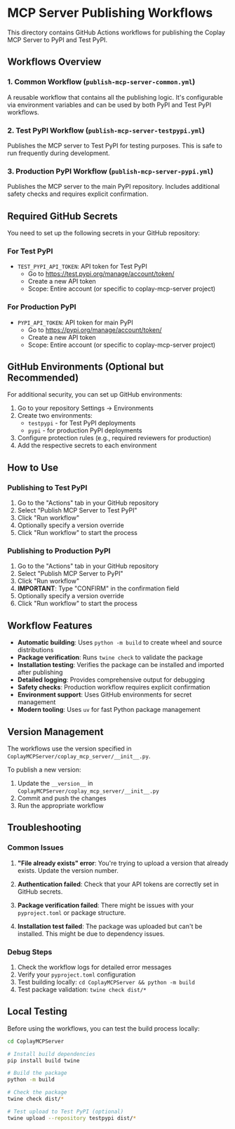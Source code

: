 # MCP Server Publishing Workflows

This directory contains GitHub Actions workflows for publishing the Coplay MCP Server to PyPI and Test PyPI.

## Workflows Overview

### 1. Common Workflow (`publish-mcp-server-common.yml`)
A reusable workflow that contains all the publishing logic. It's configurable via environment variables and can be used by both PyPI and Test PyPI workflows.

### 2. Test PyPI Workflow (`publish-mcp-server-testpypi.yml`)
Publishes the MCP server to Test PyPI for testing purposes. This is safe to run frequently during development.

### 3. Production PyPI Workflow (`publish-mcp-server-pypi.yml`)
Publishes the MCP server to the main PyPI repository. Includes additional safety checks and requires explicit confirmation.

## Required GitHub Secrets

You need to set up the following secrets in your GitHub repository:

### For Test PyPI
- `TEST_PYPI_API_TOKEN`: API token for Test PyPI
  - Go to https://test.pypi.org/manage/account/token/
  - Create a new API token
  - Scope: Entire account (or specific to coplay-mcp-server project)

### For Production PyPI
- `PYPI_API_TOKEN`: API token for main PyPI
  - Go to https://pypi.org/manage/account/token/
  - Create a new API token
  - Scope: Entire account (or specific to coplay-mcp-server project)

## GitHub Environments (Optional but Recommended)

For additional security, you can set up GitHub environments:

1. Go to your repository Settings → Environments
2. Create two environments:
   - `testpypi` - for Test PyPI deployments
   - `pypi` - for production PyPI deployments
3. Configure protection rules (e.g., required reviewers for production)
4. Add the respective secrets to each environment

## How to Use

### Publishing to Test PyPI

1. Go to the "Actions" tab in your GitHub repository
2. Select "Publish MCP Server to Test PyPI"
3. Click "Run workflow"
4. Optionally specify a version override
5. Click "Run workflow" to start the process

### Publishing to Production PyPI

1. Go to the "Actions" tab in your GitHub repository
2. Select "Publish MCP Server to PyPI"
3. Click "Run workflow"
4. **IMPORTANT**: Type "CONFIRM" in the confirmation field
5. Optionally specify a version override
6. Click "Run workflow" to start the process

## Workflow Features

- **Automatic building**: Uses `python -m build` to create wheel and source distributions
- **Package verification**: Runs `twine check` to validate the package
- **Installation testing**: Verifies the package can be installed and imported after publishing
- **Detailed logging**: Provides comprehensive output for debugging
- **Safety checks**: Production workflow requires explicit confirmation
- **Environment support**: Uses GitHub environments for secret management
- **Modern tooling**: Uses `uv` for fast Python package management

## Version Management

The workflows use the version specified in `CoplayMCPServer/coplay_mcp_server/__init__.py`. 

To publish a new version:
1. Update the `__version__` in `CoplayMCPServer/coplay_mcp_server/__init__.py`
2. Commit and push the changes
3. Run the appropriate workflow

## Troubleshooting

### Common Issues

1. **"File already exists" error**: You're trying to upload a version that already exists. Update the version number.

2. **Authentication failed**: Check that your API tokens are correctly set in GitHub secrets.

3. **Package verification failed**: There might be issues with your `pyproject.toml` or package structure.

4. **Installation test failed**: The package was uploaded but can't be installed. This might be due to dependency issues.

### Debug Steps

1. Check the workflow logs for detailed error messages
2. Verify your `pyproject.toml` configuration
3. Test building locally: `cd CoplayMCPServer && python -m build`
4. Test package validation: `twine check dist/*`

## Local Testing

Before using the workflows, you can test the build process locally:

```bash
cd CoplayMCPServer

# Install build dependencies
pip install build twine

# Build the package
python -m build

# Check the package
twine check dist/*

# Test upload to Test PyPI (optional)
twine upload --repository testpypi dist/*
